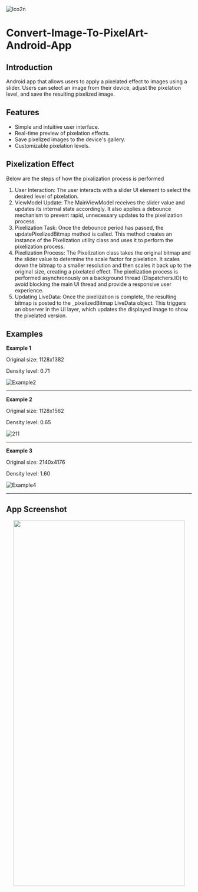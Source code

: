 
![Ico2n](https://github.com/MikoMIm/Convert-Image-To-PixelArt-Android/assets/102617810/e113b743-d572-4917-80e5-9e6c846a540c)

# Convert-Image-To-PixelArt-Android-App
## Introduction
Android app that allows users to apply a pixelated effect to images using a slider. Users can select an
image from their device, adjust the pixelation level, and save the resulting pixelized image.
## Features
* Simple and intuitive user interface.
* Real-time preview of pixelation effects.
* Save pixelized images to the device's gallery.
* Customizable pixelation levels.
## Pixelization Effect
Below are the steps of how the pixalization process is performed
1. User Interaction: The user interacts with a slider UI element to select the desired level of
pixelation.
2. ViewModel Update: The MainViewModel receives the slider value and updates its internal state
accordingly. It also applies a debounce mechanism to prevent rapid, unnecessary updates to the
pixelization process.
3. Pixelization Task: Once the debounce period has passed, the updatePixelizedBitmap method is
called. This method creates an instance of the Pixelization utility class and uses it to perform the
pixelization process.
4. Pixelization Process: The Pixelization class takes the original bitmap and the slider value to
determine the scale factor for pixelation. It scales down the bitmap to a smaller resolution and
then scales it back up to the original size, creating a pixelated effect. The pixelization process is
performed asynchronously on a background thread (Dispatchers.IO) to avoid blocking the main UI
thread and provide a responsive user experience.
5. Updating LiveData: Once the pixelization is complete, the resulting bitmap is posted to the
_pixelizedBitmap LiveData object. This triggers an observer in the UI layer, which updates the
displayed image to show the pixelated version.
## Examples
<p><b>Example 1</b></p>
<p>Original size: 1128x1382</p>
<p>Density level: 0.71 </p>

![Example2](https://github.com/MikoMIm/Convert-Image-To-PixelArt-Android/assets/102617810/53162835-62fb-451c-b123-282b7c1e73f4)

<hr>
<p><b>Example 2</b></p>
<p>Original size: 1128x1562</p>
<p>Density level: 0.65 </p>

![211](https://github.com/MikoMIm/Convert-Image-To-PixelArt-Android/assets/102617810/b41bc263-0c9a-4f51-8ae8-244bf509f9b2)

<hr>
<p><b>Example 3</b></p>
<p>Original size: 2140x4176</p>
<p>Density level: 1.60 </p>

![Example4](https://github.com/MikoMIm/Convert-Image-To-PixelArt-Android/assets/102617810/d60c22ca-38f7-4d23-8595-5d122c2b7de4)

<hr>

## App Screenshot
<p align="center">
<img width="464" height="991" src="https://github.com/MikoMIm/Convert-Image-To-PixelArt-Android/assets/102617810/b8f9ca46-e2c4-4759-ab70-256bf8cbf75d"> 
</p>









